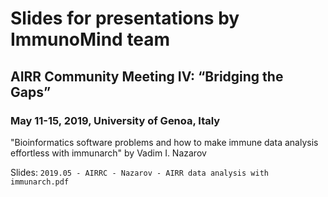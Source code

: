 # Slides for presentations by ImmunoMind team

## AIRR Community Meeting IV: “Bridging the Gaps”
### May 11-15, 2019, University of Genoa, Italy

"Bioinformatics software problems and how to make immune data analysis effortless with immunarch" by Vadim I. Nazarov

Slides: `2019.05 - AIRRC - Nazarov - AIRR data analysis with immunarch.pdf`
